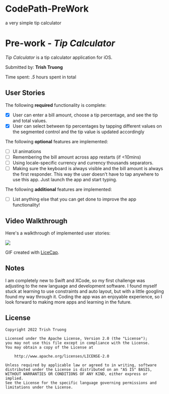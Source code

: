 # CodePath-PreWork
a very simple tip calculator
# Pre-work - *Tip Calculator*

*Tip Calculator* is a tip calculator application for iOS.

Submitted by: **Trish Truong**

Time spent: *.5* hours spent in total

## User Stories

The following **required** functionality is complete:

* [x] User can enter a bill amount, choose a tip percentage, and see the tip and total values.
* [x] User can select between tip percentages by tapping different values on the segmented control and the tip value is updated accordingly

The following **optional** features are implemented:

* [ ] UI animations
* [ ] Remembering the bill amount across app restarts (if <10mins)
* [ ] Using locale-specific currency and currency thousands separators.
* [ ] Making sure the keyboard is always visible and the bill amount is always the first responder. This way the user doesn't have to tap anywhere to use this app. Just launch the app and start typing.

The following **additional** features are implemented:

- [ ] List anything else that you can get done to improve the app functionality!

## Video Walkthrough

Here's a walkthrough of implemented user stories:

![](https://i.imgur.com/YuIKB4v.gif)

GIF created with [LiceCap](http://www.cockos.com/licecap/).

## Notes

I am completely new to Swift and XCode, so my first challenge was adjusting to the new language and development software. I found myself stuck at learning to use constraints and auto layout, but with a little googling found my way through it. Coding the app was an enjoyable experience, so I look forward to making more apps and learning in the future.

## License

    Copyright 2022 Trish Truong

    Licensed under the Apache License, Version 2.0 (the "License");
    you may not use this file except in compliance with the License.
    You may obtain a copy of the License at

        http://www.apache.org/licenses/LICENSE-2.0

    Unless required by applicable law or agreed to in writing, software
    distributed under the License is distributed on an "AS IS" BASIS,
    WITHOUT WARRANTIES OR CONDITIONS OF ANY KIND, either express or implied.
    See the License for the specific language governing permissions and
    limitations under the License.
